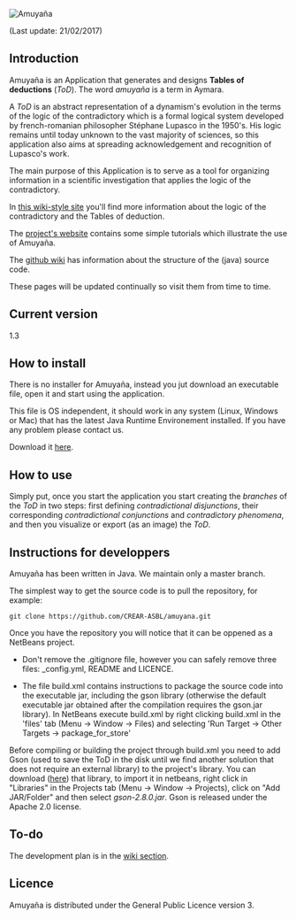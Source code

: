 ![Amuyaña](http://i65.tinypic.com/e69ht4.jpg)

(Last update: 21/02/2017)

## Introduction
Amuyaña is an Application that generates and designs **Tables of deductions** (*ToD*). The word *amuyaña* is a term in Aymara.

A *ToD* is an abstract representation of a dynamism's evolution in the terms of the logic of the contradictory which is a formal logical system developed by french-romanian philosopher Stéphane Lupasco in the 1950's. His logic remains until today unknown to the vast majority of sciences, so this application also aims at spreading acknowledgement and recognition of Lupasco's work.

The main purpose of this Application is to serve as a tool for organizing information in a scientific investigation that applies the logic of the contradictory.

In [this wiki-style site](https://sites.google.com/site/ayarportugal/logica-dinamica-de-lo-contradictorio)  you'll find more information about the logic of the contradictory and the Tables of deduction.

The [project's website](https://sites.google.com/site/ayarportugal/amuyana/) contains some simple tutorials which illustrate the use of Amuyaña.

The [github wiki](https://github.com/CREAR-ASBL/amuyana/wiki) has information about the  structure of the (java) source code.

These pages will be updated continually so visit them from time to time.

## Current version
1.3

## How to install
There is no installer for Amuyaña, instead you jut download an executable file, open it and start using the application.

This file is OS independent, it should work in any system (Linux, Windows or Mac) that has the latest Java Runtime Environement installed. If you have any problem please contact us.

Download it [here](https://sites.google.com/site/ayarportugal/amuyana/descargar).

## How to use
Simply put, once you start the application you start creating the *branches* of the *ToD* in two steps: first defining *contradictional disjunctions*, their corresponding *contradictional conjunctions* and *contradictory phenomena*, and then you visualize or export (as an image) the *ToD*.

## Instructions for developpers
Amuyaña has been written in Java. We maintain only a master branch.

The simplest way to get the source code is to pull the repository, for example:

	git clone https://github.com/CREAR-ASBL/amuyana.git

Once you have the repository you will notice that it can be oppened as a NetBeans project.

- Don't remove the .gitignore file, however you can safely remove three files: &#95;config.yml, README and LICENCE.

- The file build.xml contains instructions to package the source code into the executable jar, including the gson library (otherwise the default executable jar obtained after the compilation requires the gson.jar library). In NetBeans execute build.xml by right clicking build.xml in the 'files' tab (Menu &rarr; Window &rarr; Files) and selecting 'Run Target &rarr; Other Targets &rarr; package_for_store'

Before compiling or building the project through build.xml you need to add Gson (used to save the ToD in the disk until we find another solution that does not require an external library) to the project's library. You can download ([here](https://github.com/google/gson/)) that library, to import it in netbeans, right click in "Libraries" in the Projects tab (Menu &rarr; Window &rarr; Projects), click on "Add JAR/Folder" and then select *gson-2.8.0.jar*. Gson is released under the Apache 2.0 license.

## To-do

The development plan is in the [wiki section](https://github.com/CREAR-ASBL/amuyana/wiki/Planification).

## Licence

Amuyaña is distributed under the  General Public Licence version 3.
